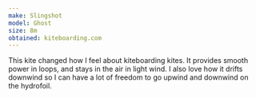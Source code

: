 ```yaml
---
make: Slingshot
model: Ghost
size: 8m
obtained: kiteboarding.com
---
```


This kite changed how I feel about kiteboarding kites.
It provides smooth power in loops, and stays in the air in light wind.
I also love how it drifts downwind so I can have a lot of freedom to go upwind and downwind on the hydrofoil.
